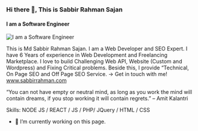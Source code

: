 ### Hi there 👋, This is  Sabbir Rahman Sajan
#### I am a Software Engineer
![I am a Software Engineer](https://www.facebook.com/mdsabbirrahman21/photos/a.104146051884130/126085849690150)

This is Md Sabbir Rahman Sajan. I am a Web Developer and SEO Expert. I have 6 Years of experience in Web Development and Freelancing Marketplace. I love to build Challenging Web API, Website (Custom and Wordpress) and Fixing Critical problems.  Beside this, I provide “Technical, On Page SEO and Off Page SEO Service. 
-> Get in touch with me! www.sabbirrahman.com

“You can not have empty or neutral mind, as long as you work the mind will contain dreams, if you stop working it will contain regrets.” – Amit Kalantri


Skills: NODE JS / REACT / JS / PHP/ JQuery / HTML / CSS

- 🔭 I’m currently working on this page. 




